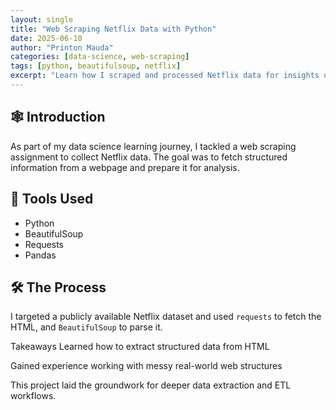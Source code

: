 ```yaml
---
layout: single
title: "Web Scraping Netflix Data with Python"
date: 2025-06-10
author: "Printon Mauda"
categories: [data-science, web-scraping]
tags: [python, beautifulsoup, netflix]
excerpt: "Learn how I scraped and processed Netflix data for insights using BeautifulSoup and requests."
---
```


## 🕸️ Introduction

As part of my data science learning journey, I tackled a web scraping assignment to collect Netflix data. The goal was to fetch structured information from a webpage and prepare it for analysis.

## 🔧 Tools Used

- Python
- BeautifulSoup
- Requests
- Pandas

## 🛠️ The Process

I targeted a publicly available Netflix dataset and used `requests` to fetch the HTML, and `BeautifulSoup` to parse it.

 Takeaways
Learned how to extract structured data from HTML

Gained experience working with messy real-world web structures

This project laid the groundwork for deeper data extraction and ETL workflows.
